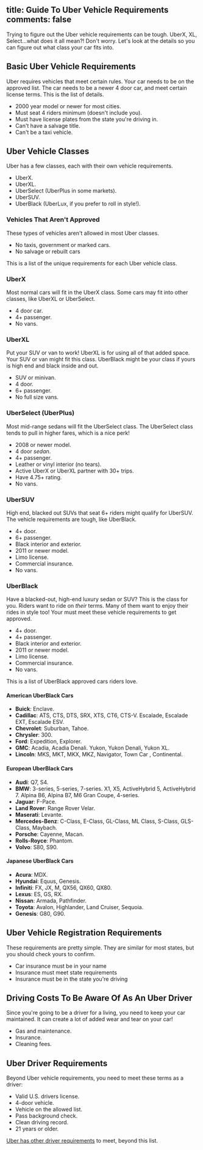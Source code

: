 title: Guide To Uber Vehicle Requirements
comments: false
---

Trying to figure out the Uber vehicle requirements can be tough. UberX, XL, Select...what does it all mean?! Don't worry. Let's look at the details so you can figure out what class your car fits into.

## Basic Uber Vehicle Requirements
Uber requires vehicles that meet certain rules. Your car needs to be on the approved list. The car needs to be a newer 4 door car, and meet certain license terms. This is the list of details.

* 2000 year model or newer for most cities.
* Must seat 4 riders minimum (doesn't include you).
* Must have license plates from the state you're driving in.
* Can't have a salvage title.
* Can't be a taxi vehicle.

## Uber Vehicle Classes
Uber has a few classes, each with their own vehicle requirements.

* UberX.
* UberXL.
* UberSelect (UberPlus in some markets).
* UberSUV.
* UberBlack (UberLux, if you prefer to roll in style!).

### Vehicles That Aren't Approved
These types of vehicles aren't allowed in most Uber classes.

* No taxis, government or marked cars.
* No salvage or rebuilt cars

This is a list of the unique requirements for each Uber vehicle class.

### UberX
Most normal cars will fit in the UberX class. Some cars may fit into other classes, like UberXL or UberSelect.

* 4 door car.
* 4+ passenger.
* No vans.

### UberXL
Put your SUV or van to work! UberXL is for using all of that added space. Your SUV or van might fit this class. UberBlack might be your class if yours is high end and black inside and out.

* SUV or minivan.
* 4 door.
* 6+ passenger.
* No full size vans.

### UberSelect (UberPlus)
Most mid-range sedans will fit the UberSelect class. The UberSelect class tends to pull in higher fares, which is a nice perk!

* 2008 or newer model.
* 4 door _sedan_.
* 4+ passenger.
* Leather or vinyl interior (no tears).
* Active UberX or UberXL partner with 30+ trips.
* Have 4.75+ rating.
* No vans.

### UberSUV
High end, blacked out SUVs that seat 6+ riders might qualify for UberSUV. The vehicle requirements are tough, like UberBlack.

* 4+ door.
* 6+ passenger.
* Black interior and exterior.
* 2011 or newer model.
* Limo license.
* Commercial insurance.
* No vans.

### UberBlack
Have a blacked-out, high-end luxury sedan or SUV? This is the class for you. Riders want to ride on _their_ terms. Many of them want to enjoy their rides in style too! Your must meet these vehicle requirements to get approved.

* 4+ door.
* 4+ passenger.
* Black interior and exterior.
* 2011 or newer model.
* Limo license.
* Commercial insurance.
* No vans.

This is a list of UberBlack approved cars riders love.

#### American UberBlack Cars

* **Buick**: Enclave.
* **Cadillac**: ATS, CTS, DTS, SRX, XTS, CT6, CTS-V. Escalade, Escalade EXT, Escalade ESV.
* **Chevrolet**: Suburban, Tahoe.
* **Chrysler**: 300.
* **Ford**: Expedition, Explorer.
* **GMC**: Acadia, Acadia Denali. Yukon, Yukon Denali, Yukon XL.
* **Lincoln**: MKS, MKT, MKX, MKZ, Navigator, Town Car , Continental.

#### European UberBlack Cars

* **Audi**: Q7, S4.
* **BMW**: 3-series, 5-series, 7-series. X1, X5, ActiveHybrid 5, ActiveHybrid 7. Alpina B6, Alpina B7, M6 Gran Coupe, 4-series.
* **Jaguar**: F-Pace.
* **Land Rover**: Range Rover Velar.
* **Maserati**: Levante.
* **Mercedes-Benz**: C-Class, E-Class, GL-Class, ML Class, S-Class, GLS-Class, Maybach.
* **Porsche**: Cayenne, Macan.
* **Rolls-Royce**: Phantom.
* **Volvo**: S80, S90.

#### Japanese UberBlack Cars

* **Acura**: MDX.
* **Hyundai**: Equus, Genesis.
* **Infiniti**: FX, JX, M, QX56, QX60, QX80.
* **Lexus**: ES, GS, RX.
* **Nissan**: Armada, Pathfinder.
* **Toyota**: Avalon, Highlander, Land Cruiser, Sequoia.
* **Genesis**: G80, G90.

## Uber Vehicle Registration Requirements
These requirements are pretty simple. They are similar for most states, but you should check yours to confirm.

* Car insurance must be in your name
* Insurance must meet state requirements
* Insurance must be in the state you're driving

## Driving Costs To Be Aware Of As An Uber Driver
Since you're going to be a driver for a living, you need to keep your car maintained. It can create a lot of added wear and tear on your car!

* Gas and maintenance.
* Insurance.
* Cleaning fees.

## Uber Driver Requirements
Beyond Uber vehicle requirements, you need to meet these terms as a driver:

* Valid U.S. drivers license.
* 4-door vehicle.
* Vehicle on the allowed list.
* Pass background check.
* Clean driving record.
* 21 years or older.

[Uber has other driver requirements](/uber/uber-driver-requirements) to meet, beyond this list.
